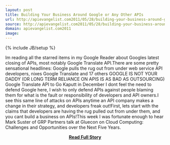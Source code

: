 ```yaml
---
layout: post
title: Building Your Business Around Google or Any Other APIs
url: http://apievangelist.com2011/05/28/building-your-business-around-google-or-any-other-apis/
source: http://apievangelist.com2011/05/28/building-your-business-around-google-or-any-other-apis/
domain: apievangelist.com2011
image: 
---
```

{% include JB/setup %}<p>Im reading all the starred items in my Google Reader about Googles latest closing of APIs, most notably Google Translate API.There are some pretty sensational headlines: Google pulls the rug out from under web service API developers, nixes Google Translate and 17 others GOOGLE IS NOT YOUR DADDY (OR LONG TERM RELIANCE ON APIS IS AS BAD AS OUTSOURCING) Google Translate API to Go Kaputt in December I dont feel the need to defend Google here, I wish to only defend APIs against people blaming them for what is the fault or responsibility of developers and API owners.I see this same line of attacks on APIs anytime an API company makes a change in their strategy, and developers freak out!First, lets start with the claims that developers are having the rug pulled out from under them, and you cant build a business on APIs!This week I was fortunate enough to hear Mark Suster of GRP Partners talk at Gluecon on Cloud Computing: Challenges and Opportunities over the Next Five Years.</p>
<center><p><a href="http://apievangelist.com2011/05/28/building-your-business-around-google-or-any-other-apis/" style='padding:25px; font-sze:18px; font-weight: bold;'>Read Full Story</a></p></center>
